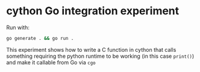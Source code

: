 # cython Go integration experiment

Run with:

```bash
go generate . && go run .
```

This experiment shows how to write a C function in cython that calls something requiring the python runtime to be working (in this case `print()`)
and make it callable from Go via `cgo`
